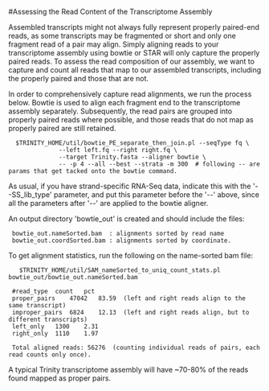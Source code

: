#Assessing the Read Content of the Transcriptome Assembly

Assembled transcripts might not always fully represent properly paired-end reads, as some transcripts may be fragmented or short and only one fragment read of a pair may align.  Simply aligning reads to your transcriptome assembly using bowtie or STAR will only capture the properly paired reads.  To assess the read composition of our assembly, we want to capture and count all reads that map to our assembled transcripts, including the properly paired and those that are not.

In order to comprehensively capture read alignments, we run the process below.  Bowtie is used to align each fragment end to the transcriptome assembly separately. Subsequently, the read pairs are grouped into properly paired reads where possible, and those reads that do not map as properly paired are still retained.  

      $TRINITY_HOME/util/bowtie_PE_separate_then_join.pl --seqType fq \
                  --left left.fq --right right.fq \
                  --target Trinity.fasta --aligner bowtie \
                  -- -p 4 --all --best --strata -m 300  # following -- are params that get tacked onto the bowtie command.


As usual, if you have strand-specific RNA-Seq data, indicate this with the '--SS_lib_type' parameter, and put this parameter before the '--' above, since all the parameters after '--' are applied to the bowtie aligner.

An output directory 'bowtie_out' is created and should include the files:

     bowtie_out.nameSorted.bam  : alignments sorted by read name
     bowtie_out.coordSorted.bam : alignments sorted by coordinate.


To get alignment statistics, run the following on the name-sorted bam file:

       $TRINITY_HOME/util/SAM_nameSorted_to_uniq_count_stats.pl bowtie_out/bowtie_out.nameSorted.bam

     #read_type  count   pct
     proper_pairs    47042   83.59  (left and right reads align to the same transcript)
     improper_pairs  6824    12.13  (left and right reads align, but to different transcripts)
     left_only   1300    2.31 
     right_only  1110    1.97
 
     Total aligned reads: 56276  (counting individual reads of pairs, each read counts only once).



A typical Trinity transcriptome assembly will have ~70-80% of the reads found mapped as proper pairs.

